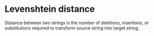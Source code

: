 # Levenshtein distance

Distance between two strings is the number of deletions, insertions, or
substitutions required to transform source string into target string.
